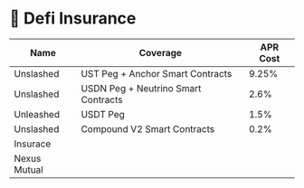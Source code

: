 # 🏧 Defi Insurance

| Name         | Coverage                            | APR Cost |
| ------------ | ----------------------------------- | -------- |
| Unslashed    | UST Peg + Anchor Smart Contracts    | 9.25%    |
| Unslashed    | USDN Peg + Neutrino Smart Contracts | 2.6%     |
| Unleashed    | USDT Peg                            | 1.5%     |
| Unslashed    | Compound V2 Smart Contracts         | 0.2%     |
| Insurace     |                                     |          |
| Nexus Mutual |                                     |          |
